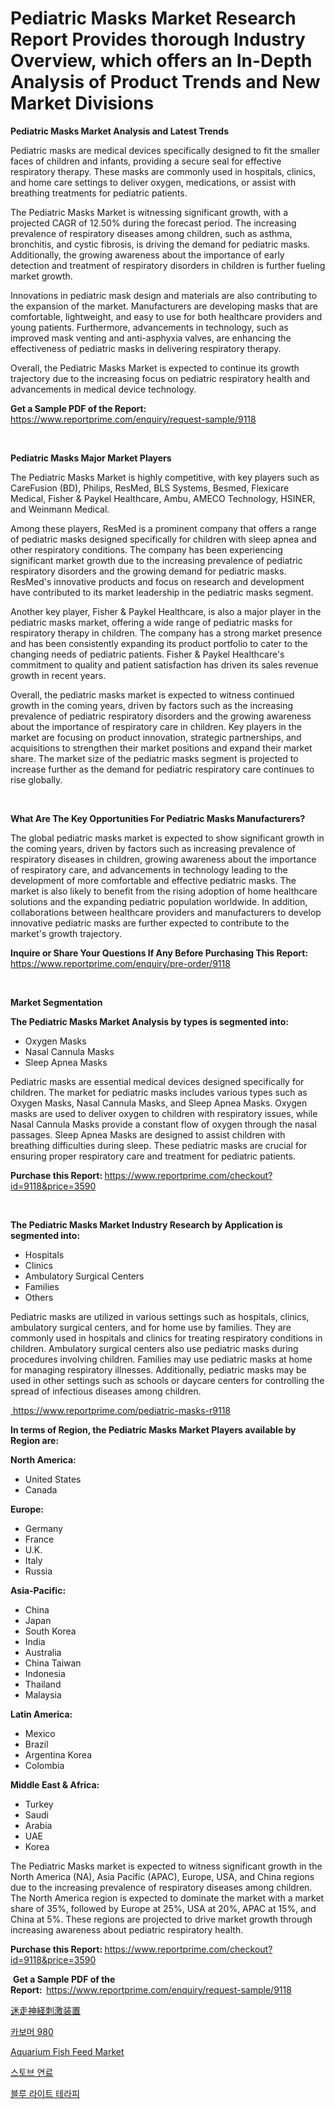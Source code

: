<p><h1>Pediatric Masks Market Research Report Provides thorough Industry Overview, which offers an In-Depth Analysis of Product Trends and New Market Divisions</h1></p><p><strong>Pediatric Masks Market Analysis and Latest Trends</strong></p>
<p><p>Pediatric masks are medical devices specifically designed to fit the smaller faces of children and infants, providing a secure seal for effective respiratory therapy. These masks are commonly used in hospitals, clinics, and home care settings to deliver oxygen, medications, or assist with breathing treatments for pediatric patients.</p><p>The Pediatric Masks Market is witnessing significant growth, with a projected CAGR of 12.50% during the forecast period. The increasing prevalence of respiratory diseases among children, such as asthma, bronchitis, and cystic fibrosis, is driving the demand for pediatric masks. Additionally, the growing awareness about the importance of early detection and treatment of respiratory disorders in children is further fueling market growth.</p><p>Innovations in pediatric mask design and materials are also contributing to the expansion of the market. Manufacturers are developing masks that are comfortable, lightweight, and easy to use for both healthcare providers and young patients. Furthermore, advancements in technology, such as improved mask venting and anti-asphyxia valves, are enhancing the effectiveness of pediatric masks in delivering respiratory therapy.</p><p>Overall, the Pediatric Masks Market is expected to continue its growth trajectory due to the increasing focus on pediatric respiratory health and advancements in medical device technology.</p></p>
<p><strong>Get a Sample PDF of the Report:&nbsp;</strong> <a href="https://www.reportprime.com/enquiry/request-sample/9118">https://www.reportprime.com/enquiry/request-sample/9118</a></p>
<p>&nbsp;</p>
<p><strong>Pediatric Masks Major Market Players</strong></p>
<p><p>The Pediatric Masks Market is highly competitive, with key players such as CareFusion (BD), Philips, ResMed, BLS Systems, Besmed, Flexicare Medical, Fisher & Paykel Healthcare, Ambu, AMECO Technology, HSINER, and Weinmann Medical.</p><p>Among these players, ResMed is a prominent company that offers a range of pediatric masks designed specifically for children with sleep apnea and other respiratory conditions. The company has been experiencing significant market growth due to the increasing prevalence of pediatric respiratory disorders and the growing demand for pediatric masks. ResMed's innovative products and focus on research and development have contributed to its market leadership in the pediatric masks segment.</p><p>Another key player, Fisher & Paykel Healthcare, is also a major player in the pediatric masks market, offering a wide range of pediatric masks for respiratory therapy in children. The company has a strong market presence and has been consistently expanding its product portfolio to cater to the changing needs of pediatric patients. Fisher & Paykel Healthcare's commitment to quality and patient satisfaction has driven its sales revenue growth in recent years.</p><p>Overall, the pediatric masks market is expected to witness continued growth in the coming years, driven by factors such as the increasing prevalence of pediatric respiratory disorders and the growing awareness about the importance of respiratory care in children. Key players in the market are focusing on product innovation, strategic partnerships, and acquisitions to strengthen their market positions and expand their market share. The market size of the pediatric masks segment is projected to increase further as the demand for pediatric respiratory care continues to rise globally.</p></p>
<p>&nbsp;</p>
<p><strong>What Are The Key Opportunities For Pediatric Masks Manufacturers?</strong></p>
<p><p>The global pediatric masks market is expected to show significant growth in the coming years, driven by factors such as increasing prevalence of respiratory diseases in children, growing awareness about the importance of respiratory care, and advancements in technology leading to the development of more comfortable and effective pediatric masks. The market is also likely to benefit from the rising adoption of home healthcare solutions and the expanding pediatric population worldwide. In addition, collaborations between healthcare providers and manufacturers to develop innovative pediatric masks are further expected to contribute to the market's growth trajectory.</p></p>
<p><strong>Inquire or Share Your Questions If Any Before Purchasing This Report:</strong> <a href="https://www.reportprime.com/enquiry/pre-order/9118">https://www.reportprime.com/enquiry/pre-order/9118</a></p>
<p>&nbsp;</p>
<p><strong>Market Segmentation</strong></p>
<p><strong>The Pediatric Masks Market Analysis by types is segmented into:</strong></p>
<p><ul><li>Oxygen Masks</li><li>Nasal Cannula Masks</li><li>Sleep Apnea Masks</li></ul></p>
<p><p>Pediatric masks are essential medical devices designed specifically for children. The market for pediatric masks includes various types such as Oxygen Masks, Nasal Cannula Masks, and Sleep Apnea Masks. Oxygen masks are used to deliver oxygen to children with respiratory issues, while Nasal Cannula Masks provide a constant flow of oxygen through the nasal passages. Sleep Apnea Masks are designed to assist children with breathing difficulties during sleep. These pediatric masks are crucial for ensuring proper respiratory care and treatment for pediatric patients.</p></p>
<p><strong>Purchase this Report:&nbsp;</strong><a href="https://www.reportprime.com/checkout?id=9118&price=3590">https://www.reportprime.com/checkout?id=9118&price=3590</a></p>
<p>&nbsp;</p>
<p><strong>The Pediatric Masks Market Industry Research by Application is segmented into:</strong></p>
<p><ul><li>Hospitals</li><li>Clinics</li><li>Ambulatory Surgical Centers</li><li>Families</li><li>Others</li></ul></p>
<p><p>Pediatric masks are utilized in various settings such as hospitals, clinics, ambulatory surgical centers, and for home use by families. They are commonly used in hospitals and clinics for treating respiratory conditions in children. Ambulatory surgical centers also use pediatric masks during procedures involving children. Families may use pediatric masks at home for managing respiratory illnesses. Additionally, pediatric masks may be used in other settings such as schools or daycare centers for controlling the spread of infectious diseases among children.</p></p>
<p><a href="https://www.reportprime.com/pediatric-masks-r9118">&nbsp;https://www.reportprime.com/pediatric-masks-r9118</a></p>
<p><strong>In terms of Region, the Pediatric Masks Market Players available by Region are:</strong></p>
<p>
    <p> <strong> North America: </strong>
        <ul>
            <li>United States</li>
            <li>Canada</li>
        </ul>
        </p> 
    <p> <strong> Europe: </strong>
        <ul>
            <li>Germany</li>
            <li>France</li>
            <li>U.K.</li>
            <li>Italy</li>
            <li>Russia</li>
        </ul>
        </p> 
    <p> <strong> Asia-Pacific: </strong>
        <ul>
            <li>China</li>
            <li>Japan</li>
            <li>South Korea</li>
            <li>India</li>
            <li>Australia</li>
            <li>China Taiwan</li>
            <li>Indonesia</li>
            <li>Thailand</li>
            <li>Malaysia</li>
        </ul>
        </p> 
    <p> <strong> Latin America: </strong>
        <ul>
            <li>Mexico</li>
            <li>Brazil</li>
            <li>Argentina Korea</li>
            <li>Colombia</li>
        </ul>
        </p> 
    <p> <strong> Middle East & Africa: </strong>
        <ul>
            <li>Turkey</li>
            <li>Saudi</li>
            <li>Arabia</li>
            <li>UAE</li>
            <li>Korea</li>
        </ul>
    </p>
    </p>
<p><p>The Pediatric Masks market is expected to witness significant growth in the North America (NA), Asia Pacific (APAC), Europe, USA, and China regions due to the increasing prevalence of respiratory diseases among children. The North America region is expected to dominate the market with a market share of 35%, followed by Europe at 25%, USA at 20%, APAC at 15%, and China at 5%. These regions are projected to drive market growth through increasing awareness about pediatric respiratory health.</p></p>
<p><strong>Purchase this Report: </strong><a href="https://www.reportprime.com/checkout?id=9118&price=3590">https://www.reportprime.com/checkout?id=9118&price=3590</a></p>
<p>&nbsp;<strong>Get a Sample PDF of the Report:&nbsp;&nbsp;</strong><a href="https://www.reportprime.com/enquiry/request-sample/9118">https://www.reportprime.com/enquiry/request-sample/9118</a></p>
<p><strong></strong></p>
<p><p><a href="https://github.com/AriMuller2009/Market-Research-Report-List-1/blob/main/136432078035.md">迷走神経刺激装置</a></p><p><a href="https://github.com/khytkeqagplkzqvh/Market-Research-Report-List-2/blob/main/766625273595.md">카보머 980</a></p><p><a href="https://issuu.com/reportprime-2/docs/aquarium-fish-feed-market-size-2030.pptx">Aquarium Fish Feed Market</a></p><p><a href="https://github.com/TimmyMann6767/Market-Research-Report-List-1/blob/main/574064273596.md">스토브 연료</a></p><p><a href="https://medium.com/@cordiehyatt1/%ED%8C%8C%EB%9E%80-%EB%B9%9B-%EC%9A%94%EB%B2%95-%EC%8B%9C%EC%9E%A5-%EA%B7%9C%EB%AA%A8%EC%99%80-%EC%8B%9C%EC%9E%A5-%EB%8F%99%ED%96%A5-%EC%99%84%EB%B2%BD%ED%95%9C-%EC%82%B0%EC%97%85-%EA%B0%9C%EC%9A%94-2024%EB%85%84%EC%97%90%EC%84%9C-2031%EB%85%84%EA%B9%8C%EC%A7%80-130128561e51">블루 라이트 테라피</a></p></p>